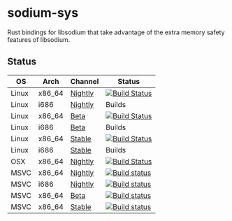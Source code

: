 # sodium-sys
Rust bindings for libsodium that take advantage of the extra memory safety features of libsodium.

## Status
|  OS   |  Arch  | Channel | Status |
|-------|--------|---------|--------|
| Linux | x86_64 | [Nightly](https://github.com/rustyhorde/sodium-sys/tree/master) | [![Build Status](https://travis-ci.org/rustyhorde/sodium-sys.svg?branch=master)](https://travis-ci.org/rustyhorde/sodium-sys) |
| Linux |  i686  | [Nightly](https://github.com/rustyhorde/sodium-sys/tree/master) | Builds |
| Linux | x86_64 | [Beta](https://github.com/rustyhorde/sodium-sys/tree/beta)      | [![Build Status](https://travis-ci.org/rustyhorde/sodium-sys.svg?branch=beta)](https://travis-ci.org/rustyhorde/sodium-sys) |
| Linux |  i686  | [Beta](https://github.com/rustyhorde/sodium-sys/tree/beta)      | Builds |
| Linux | x86_64 | [Stable](https://github.com/rustyhorde/sodium-sys/tree/stable)  | [![Build Status](https://travis-ci.org/rustyhorde/sodium-sys.svg?branch=stable)](https://travis-ci.org/rustyhorde/sodium-sys) |
| Linux |  i686  | [Stable](https://github.com/rustyhorde/sodium-sys/tree/stable)  | Builds |
|  OSX  | x86_64 | [Nightly](https://github.com/rustyhorde/sodium-sys/tree/master) | [![Build Status](https://travis-ci.org/rustyhorde/sodium-sys.svg?branch=master)](https://travis-ci.org/rustyhorde/sodium-sys) |
| MSVC  | x86_64 | [Nightly](https://github.com/rustyhorde/sodium-sys/tree/master) | [![Build status](https://ci.appveyor.com/api/projects/status/o103gt3cehwf5bgr/branch/master?svg=true)](https://ci.appveyor.com/project/CraZySacX/sodium-sys/branch/master) |
| MSVC  |  i686  | [Nightly](https://github.com/rustyhorde/sodium-sys/tree/master) | [![Build status](https://ci.appveyor.com/api/projects/status/o103gt3cehwf5bgr/branch/master?svg=true)](https://ci.appveyor.com/project/CraZySacX/sodium-sys/branch/master) |
| MSVC  | x86_64 | [Beta](https://github.com/rustyhorde/sodium-sys/tree/beta)      | [![Build status](https://ci.appveyor.com/api/projects/status/o103gt3cehwf5bgr/branch/beta?svg=true)](https://ci.appveyor.com/project/CraZySacX/sodium-sys/branch/beta) |
| MSVC  | x86_64 | [Stable](https://github.com/rustyhorde/sodium-sys/tree/stable)  | [![Build status](https://ci.appveyor.com/api/projects/status/o103gt3cehwf5bgr/branch/stable?svg=true)](https://ci.appveyor.com/project/CraZySacX/sodium-sys/branch/stable) |
